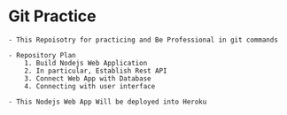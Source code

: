 # Git Practice
    - This Repoisotry for practicing and Be Professional in git commands
    
    - Repository Plan
        1. Build Nodejs Web Application
        2. In particular, Establish Rest API
        3. Connect Web App with Database
        4. Connecting with user interface
    
    - This Nodejs Web App Will be deployed into Heroku
